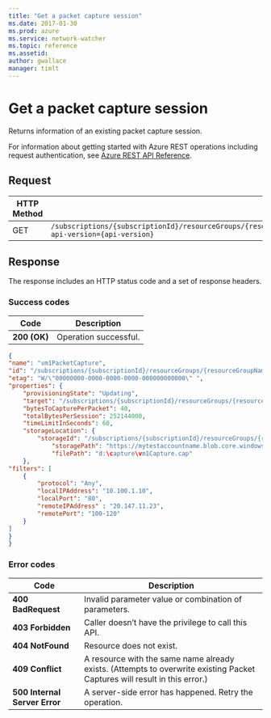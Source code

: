 ```yaml
---
title: "Get a packet capture session"
ms.date: 2017-01-30
ms.prod: azure
ms.service: network-watcher
ms.topic: reference
ms.assetid: 
author: gwallace
manager: timlt
---
```


# Get a packet capture session

Returns information of an existing packet capture session.

For information about getting started with Azure REST operations including request authentication, see [Azure REST API Reference](../../../index.md).

## Request

| HTTP Method | URI|  
| ----------- |----|  
| GET | `/subscriptions/{subscriptionId}/resourceGroups/{resourceGroupName}/providers/Microsoft.Network/networkWatchers/{networkWatcherName}/packetCaptures/{packetCaptureName}?api-version={api-version}` |

## Response  

The response includes an HTTP status code and a set of response headers.

### Success codes

| Code | Description |
| ---- | ----------- |
| **200 (OK)** | Operation successful. | 

```json
{ 
"name": "vm1PacketCapture", 
"id": "/subscriptions/{subscriptionId}/resourceGroups/{resourceGroupName}/providers/Microsoft.Network/networkWatchers/westUsWatcher/packetCaptures/vm1PacketCapture", 
"etag": "W/\"00000000-0000-0000-0000-000000000000\" ", 
"properties": { 
    "provisioningState": "Updating", 
    "target": "/subscriptions/{subscriptionId}/resourceGroups/{resourceGroupName}/providers/Microsoft.compute/virtualMachine/vm1", 
    "bytesToCapturePerPacket": 40, 
    "totalBytesPerSession": 252144000, 
    "timeLimitInSeconds": 60, 
    "storageLocation": { 
        "storageId": "/subscriptions/{subscriptionId}/resourceGroups/{resourceGroupName}/providers/Microsoft.Storage/storageAccounts/pcstore",
            "storagePath": "https://mytestaccountname.blob.core.windows.net/capture/vm1Capture.cap", 
            "filePath": "d:\capture\vm1Capture.cap" 
    }, 
"filters": [ 
    { 
        "protocol": "Any", 
        "localIPAddress": "10.100.1.10", 
        "localPort": "80", 
        "remoteIPAddress" : "20.147.11.23",
        "remotePort": "100-120" 
    } 
] 
}
}
```

### Error codes

| Code | Description |
| ---- | ----------- |
| **400 BadRequest** | Invalid parameter value or combination of parameters. | 
| **403 Forbidden** | Caller doesn’t have the privilege to call this API. |
| **404 NotFound** | Resource does not exist. |
| **409 Conflict** | A resource with the same name already exists. (Attempts to overwrite existing Packet Captures will result in this error.) |
| **500 Internal Server Error** |  A server-side error has happened. Retry the operation. |     



 